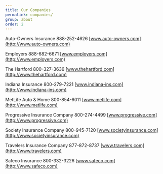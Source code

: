 ```yaml
---
title: Our Companies
permalink: companies/
group: about
order: 2
---
```

Auto-Owners Insurance
888-252-4626
[www.auto-owners.com](http://www.auto-owners.com)

Employers
888-682-6671
[www.employers.com](http://www.employers.com)

The Hartford
800-327-3636
[www.thehartford.com](http://www.thehartford.com)

Indiana Insurance
800-279-7221
[www.indiana-ins.com](http://www.indiana-ins.com)

MetLife Auto & Home
800-854-6011
[www.metlife.com](http://www.metlife.com)

Progressive Insurance Company
800-274-4499
[www.progressive.com](http://www.progressive.com)

Society Insurance Company
800-945-7120
[www.societyinsurance.com](http://www.societyinsurance.com)

Travelers Insurance Company
877-872-8737
[www.travelers.com](http://www.travelers.com)

Safeco Insurance
800-332-3226
[www.safeco.com](http://www.safeco.com)